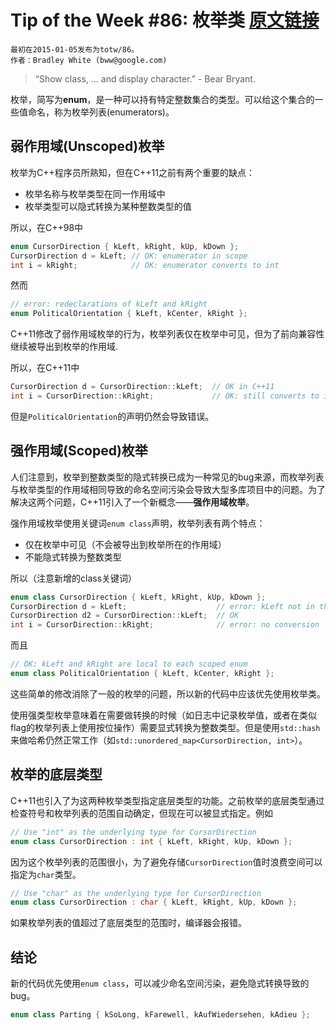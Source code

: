 # Tip of the Week #86: 枚举类 [原文链接](https://abseil.io/tips/86)
```
最初在2015-01-05发布为totw/86。
作者：Bradley White (bww@google.com)
```
> “Show class, … and display character.” - Bear Bryant.

枚举，简写为**enum**，是一种可以持有特定整数集合的类型。可以给这个集合的一些值命名，称为枚举列表(enumerators)。

## 弱作用域(Unscoped)枚举

枚举为C++程序员所熟知，但在C++11之前有两个重要的缺点：

* 枚举名称与枚举类型在同一作用域中
* 枚举类型可以隐式转换为某种整数类型的值

所以，在C++98中

```cpp
enum CursorDirection { kLeft, kRight, kUp, kDown };
CursorDirection d = kLeft; // OK: enumerator in scope
int i = kRight;            // OK: enumerator converts to int
```
然而

```cpp
// error: redeclarations of kLeft and kRight
enum PoliticalOrientation { kLeft, kCenter, kRight };
```
C++11修改了弱作用域枚举的行为，枚举列表仅在枚举中可见，但为了前向兼容性继续被导出到枚举的作用域.

所以，在C++11中

```cpp
CursorDirection d = CursorDirection::kLeft;  // OK in C++11
int i = CursorDirection::kRight;             // OK: still converts to int
```
但是`PoliticalOrientation`的声明仍然会导致错误。

## 强作用域(Scoped)枚举

人们注意到，枚举到整数类型的隐式转换已成为一种常见的bug来源，而枚举列表与枚举类型的作用域相同导致的命名空间污染会导致大型多库项目中的问题。为了解决这两个问题，C++11引入了一个新概念——**强作用域枚举**。

强作用域枚举使用关键词`enum class`声明，枚举列表有两个特点：

* 仅在枚举中可见（不会被导出到枚举所在的作用域）
* 不能隐式转换为整数类型

所以（注意新增的class关键词）

```cpp
enum class CursorDirection { kLeft, kRight, kUp, kDown };
CursorDirection d = kLeft;                    // error: kLeft not in this scope
CursorDirection d2 = CursorDirection::kLeft;  // OK
int i = CursorDirection::kRight;              // error: no conversion
```
而且

```cpp
// OK: kLeft and kRight are local to each scoped enum
enum class PoliticalOrientation { kLeft, kCenter, kRight };
```
这些简单的修改消除了一般的枚举的问题，所以新的代码中应该优先使用枚举类。

使用强类型枚举意味着在需要做转换的时候（如日志中记录枚举值，或者在类似flag的枚举列表上使用按位操作）需要显式转换为整数类型。但是使用`std::hash`来做哈希仍然正常工作（如`std::unordered_map<CursorDirection, int>`）。

## 枚举的底层类型
C++11也引入了为这两种枚举类型指定底层类型的功能。之前枚举的底层类型通过检查符号和枚举列表的范围自动确定，但现在可以被显式指定。例如

```cpp
// Use "int" as the underlying type for CursorDirection
enum class CursorDirection : int { kLeft, kRight, kUp, kDown };
```
因为这个枚举列表的范围很小，为了避免存储`CursorDirection`值时浪费空间可以指定为`char`类型。

```cpp
// Use "char" as the underlying type for CursorDirection
enum class CursorDirection : char { kLeft, kRight, kUp, kDown };
```
如果枚举列表的值超过了底层类型的范围时，编译器会报错。

## 结论

新的代码优先使用`enum class`，可以减少命名空间污染，避免隐式转换导致的bug。

```cpp
enum class Parting { kSoLong, kFarewell, kAufWiedersehen, kAdieu };
```
